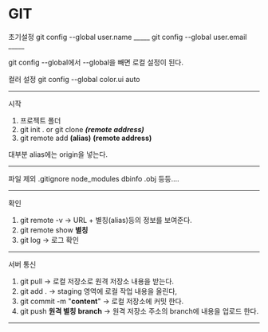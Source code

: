 # GIT

초기설정 
git config --global user.name _____
git config --global user.email _____

git config --global에서 --global을 빼면 로컬 설정이 된다.

컬러 설정
git config --global color.ui auto

______________________________________________

시작
1. 프로젝트 폴더
2. git init . or
   git clone ___(remote address)___
3. git remote add __(alias)__ __(remote address)__

 대부분 alias에는 origin을 넣는다.
______________________________________________
파일 제외
.gitignore 
node_modules
dbinfo
.obj
등등....
______________________________________________

확인
1. git remote -v  -> URL + 별칭(alias)등의 정보를 보여준다.
2. git remote show __별칭__
3. git log  -> 로그 확인

______________________________________________

서버 통신
1. git pull  -> 로컬 저장소로 원격 저장소 내용을 받는다.
2. git add . -> staging 영역에 로컬 작업 내용을 올린다,
3. git commit -m "__content__" -> 로컬 저장소에 커밋 한다.
4. git push __원격 별칭__ __branch__ -> 원격 저장소 주소의 branch에 내용을 업로드 한다.
   
______________________________________________



